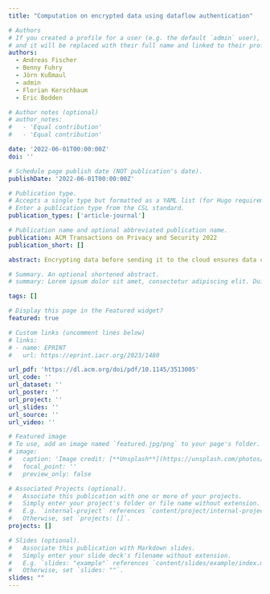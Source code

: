 ```yaml
---
title: "Computation on encrypted data using dataflow authentication"

# Authors
# If you created a profile for a user (e.g. the default `admin` user), write the username (folder name) here
# and it will be replaced with their full name and linked to their profile.
authors:
  - Andreas Fischer
  - Benny Fuhry
  - Jörn Kußmaul
  - admin
  - Florian Kerschbaum
  - Eric Bodden

# Author notes (optional)
# author_notes:
#   - 'Equal contribution'
#   - 'Equal contribution'

date: '2022-06-01T00:00:00Z'
doi: ''

# Schedule page publish date (NOT publication's date).
publishDate: '2022-06-01T00:00:00Z'

# Publication type.
# Accepts a single type but formatted as a YAML list (for Hugo requirements).
# Enter a publication type from the CSL standard.
publication_types: ['article-journal']

# Publication name and optional abbreviated publication name.
publication: ACM Transactions on Privacy and Security 2022
publication_short: []

abstract: Encrypting data before sending it to the cloud ensures data confidentiality but requires the cloud to compute on encrypted data. Trusted execution environments, such as Intel SGX enclaves, promise to provide a secure environment in which data can be decrypted and then processed. However, vulnerabilities in the executed program give attackers ample opportunities to execute arbitrary code inside the enclave. This code can modify the dataflow of the program and leak secrets via SGX side channels. Fully homomorphic encryption would be an alternative to compute on encrypted data without data leaks. However, due to its high computational complexity, its applicability to general-purpose computing remains limited. Researchers have made several proposals for transforming programs to perform encrypted computations on less powerful encryption schemes. Yet current approaches do not support programs making control-flow decisions based on encrypted data. We introduce the concept of dataflow authentication (DFAuth) to enable such programs. DFAuth prevents an adversary from arbitrarily deviating from the dataflow of a program. Our technique hence offers protections against the side-channel attacks described previously. We implemented two flavors of DFAuth, a Java bytecode-to-bytecode compiler, and an SGX enclave running a small and program-independent trusted code base. We applied DFAuth to a neural network performing machine learning on sensitive medical data and a smart charging scheduler for electric vehicles. Our transformation yields a neural network with encrypted weights, which can be evaluated on encrypted inputs in 12.55 ms. Our protected scheduler is capable of updating the encrypted charging plan in approximately 1.06 seconds.

# Summary. An optional shortened abstract.
# summary: Lorem ipsum dolor sit amet, consectetur adipiscing elit. Duis posuere tellus ac convallis placerat. Proin tincidunt magna sed ex sollicitudin condimentum.

tags: []

# Display this page in the Featured widget?
featured: true

# Custom links (uncomment lines below)
# links:
# - name: EPRINT
#   url: https://eprint.iacr.org/2023/1480

url_pdf: 'https://dl.acm.org/doi/pdf/10.1145/3513005'
url_code: ''
url_dataset: ''
url_poster: ''
url_project: ''
url_slides: ''
url_source: ''
url_video: ''

# Featured image
# To use, add an image named `featured.jpg/png` to your page's folder.
# image:
#   caption: 'Image credit: [**Unsplash**](https://unsplash.com/photos/pLCdAaMFLTE)'
#   focal_point: ''
#   preview_only: false

# Associated Projects (optional).
#   Associate this publication with one or more of your projects.
#   Simply enter your project's folder or file name without extension.
#   E.g. `internal-project` references `content/project/internal-project/index.md`.
#   Otherwise, set `projects: []`.
projects: []

# Slides (optional).
#   Associate this publication with Markdown slides.
#   Simply enter your slide deck's filename without extension.
#   E.g. `slides: "example"` references `content/slides/example/index.md`.
#   Otherwise, set `slides: ""`.
slides: ""
---
```

